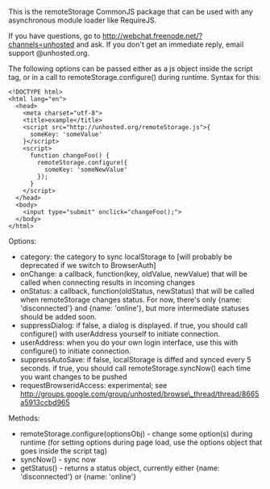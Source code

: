 This is the remoteStorage CommonJS package that can be used with any asynchronous module loader like RequireJS.

If you have questions, go to http://webchat.freenode.net/?channels=unhosted and ask. If you don't get
an immediate reply, email support @unhosted.org.

The following options can be passed either as a js object inside the script tag, or in a call to remoteStorage.configure() during runtime. Syntax for this:

    <!DOCTYPE html>
    <html lang="en">
      <head>
        <meta charset="utf-8">
        <title>example</title>
        <script src="http://unhosted.org/remoteStorage.js">{
          someKey: 'someValue'
        }</script>
        <script>
          function changeFoo() {
            remoteStorage.configure({
              someKey: 'someNewValue'
            });
          }
        </script>
      </head>
      <body>
        <input type="submit" onclick="changeFoo();">
      </body>
    </html>

Options:

* category: the category to sync localStorage to [will probably be deprecated if we switch to BrowserAuth]
* onChange: a callback, function(key, oldValue, newValue) that will be called when connecting results in incoming changes
* onStatus: a callback, function(oldStatus, newStatus) that will be called when remoteStorage changes status. For now, there's only {name: 'disconnected'} and {name: 'online'}, but more intermediate statuses should be added soon.
* suppressDialog: if false, a dialog is displayed. if true, you should call configure() with userAddress yourself to initiate connection.
* userAddress: when you do your own login interface, use this with configure() to initiate connection.
* suppressAutoSave: if false, localStorage is diffed and synced every 5 seconds. if true, you should call remoteStorage.syncNow() each time you want changes to be pushed
* requestBrowseridAccess: experimental; see http://groups.google.com/group/unhosted/browse\_thread/thread/8665a5913ccbd965

Methods:

* remoteStorage.configure(optionsObj) - change some option(s) during runtime (for setting options during page load, use the options object that goes inside the script tag)
* syncNow() - sync now
* getStatus() - returns a status object, currently either {name: 'disconnected'} or {name: 'online'}

